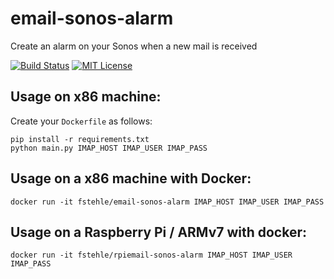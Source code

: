 # email-sonos-alarm

Create an alarm on your Sonos when a new mail is received

[![Build Status](https://circleci.com/gh/fstehle/email-sonos-alarm/tree/master.svg?style=shield)](https://circleci.com/gh/fstehle/email-sonos-alarm)
[![MIT License](https://img.shields.io/badge/license-MIT-blue.svg "MIT License")](https://github.com/twbs/no-carrier/blob/master/LICENSE.txt)

## Usage on x86 machine:

Create your `Dockerfile` as follows:

```
pip install -r requirements.txt
python main.py IMAP_HOST IMAP_USER IMAP_PASS
```

## Usage on a x86 machine with Docker:

```
docker run -it fstehle/email-sonos-alarm IMAP_HOST IMAP_USER IMAP_PASS
```

## Usage on a Raspberry Pi / ARMv7 with docker:

```
docker run -it fstehle/rpiemail-sonos-alarm IMAP_HOST IMAP_USER IMAP_PASS
```

